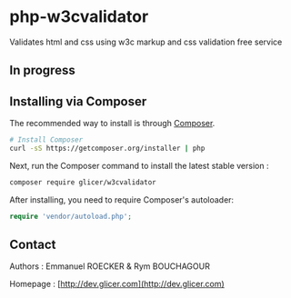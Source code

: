 # php-w3cvalidator
Validates html and css using w3c markup and css validation free service

## In progress

## Installing via Composer

The recommended way to install is through
[Composer](http://getcomposer.org).

```bash
# Install Composer
curl -sS https://getcomposer.org/installer | php
```

Next, run the Composer command to install the latest stable version :

```bash
composer require glicer/w3cvalidator
```

After installing, you need to require Composer's autoloader:

```php
require 'vendor/autoload.php';
```

## Contact

Authors : Emmanuel ROECKER & Rym BOUCHAGOUR

Homepage : [http://dev.glicer.com](http://dev.glicer.com)
